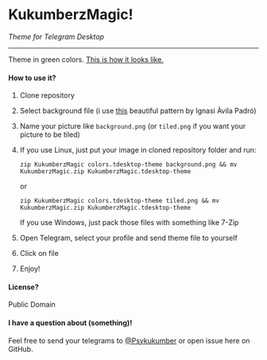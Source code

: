 # KukumberzMagic!
*Theme for Telegram Desktop*

---

Theme in green colors. [This is how it looks like.](https://twitter.com/Psykukumber/status/819400968068628481)

#### How to use it?

1. Clone repository
2. Select background file (i use [this](https://subtlepatterns.com/one-in-a-million-s/) beautiful pattern by  Ignasi Àvila Padró)
3. Name your picture like `background.png` (or `tiled.png` if you want your picture to be tiled)
4. If you use Linux, just put your image in cloned repository folder and run: 
	
	`zip KukumberzMagic colors.tdesktop-theme background.png && mv KukumberzMagic.zip KukumberzMagic.tdesktop-theme`

	or

	`zip KukumberzMagic colors.tdesktop-theme tiled.png && mv KukumberzMagic.zip KukumberzMagic.tdesktop-theme`

	If you use Windows, just pack those files with something like 7-Zip
5. Open Telegram, select your profile and send theme file to yourself
6. Click on file
7. Enjoy!

#### License?

Public Domain

#### I have a question about (something)!

Feel free to send your telegrams to [@Psykukumber](https://t.me/psykukumber) or open issue here on GitHub.

